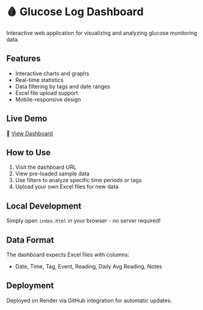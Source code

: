 # 🩸 Glucose Log Dashboard

Interactive web application for visualizing and analyzing glucose monitoring data.

## Features
- Interactive charts and graphs
- Real-time statistics
- Data filtering by tags and date ranges
- Excel file upload support
- Mobile-responsive design

## Live Demo
🔗 [View Dashboard](https://your-app-name.onrender.com)

## How to Use
1. Visit the dashboard URL
2. View pre-loaded sample data
3. Use filters to analyze specific time periods or tags
4. Upload your own Excel files for new data

## Local Development
Simply open `index.html` in your browser - no server required!

## Data Format
The dashboard expects Excel files with columns:
- Date, Time, Tag, Event, Reading, Daily Avg Reading, Notes

## Deployment
Deployed on Render via GitHub integration for automatic updates.
